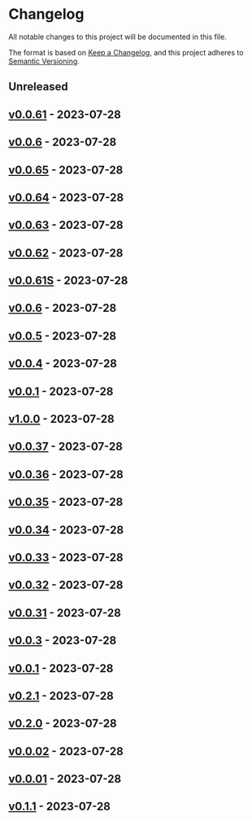 # Changelog

All notable changes to this project will be documented in this file.

The format is based on [Keep a Changelog](https://keepachangelog.com/en/1.0.0/),
and this project adheres to [Semantic Versioning](https://semver.org/spec/v2.0.0.html).

## Unreleased

## [v0.0.61](https://github.com/cheshire-cat-ai/ccat-api-py/releases/tag/v0.0.61) - 2023-07-28

## [v0.0.6](https://github.com/cheshire-cat-ai/ccat-api-py/releases/tag/v0.0.6) - 2023-07-28

## [v0.0.65](https://github.com/cheshire-cat-ai/ccat-api-py/releases/tag/v0.0.65) - 2023-07-28

## [v0.0.64](https://github.com/cheshire-cat-ai/ccat-api-py/releases/tag/v0.0.64) - 2023-07-28

## [v0.0.63](https://github.com/cheshire-cat-ai/ccat-api-py/releases/tag/v0.0.63) - 2023-07-28

## [v0.0.62](https://github.com/cheshire-cat-ai/ccat-api-py/releases/tag/v0.0.62) - 2023-07-28

## [v0.0.61S](https://github.com/cheshire-cat-ai/ccat-api-py/releases/tag/v0.0.61S) - 2023-07-28

## [v0.0.6](https://github.com/cheshire-cat-ai/ccat-api-py/releases/tag/v0.0.6) - 2023-07-28

## [v0.0.5](https://github.com/cheshire-cat-ai/ccat-api-py/releases/tag/v0.0.5) - 2023-07-28

## [v0.0.4](https://github.com/cheshire-cat-ai/ccat-api-py/releases/tag/v0.0.4) - 2023-07-28

## [v0.0.1](https://github.com/cheshire-cat-ai/ccat-api-py/releases/tag/v0.0.1) - 2023-07-28

## [v1.0.0](https://github.com/cheshire-cat-ai/ccat-api-py/releases/tag/v1.0.0) - 2023-07-28

## [v0.0.37](https://github.com/cheshire-cat-ai/ccat-api-py/releases/tag/v0.0.37) - 2023-07-28

## [v0.0.36](https://github.com/cheshire-cat-ai/ccat-api-py/releases/tag/v0.0.36) - 2023-07-28

## [v0.0.35](https://github.com/cheshire-cat-ai/ccat-api-py/releases/tag/v0.0.35) - 2023-07-28

## [v0.0.34](https://github.com/cheshire-cat-ai/ccat-api-py/releases/tag/v0.0.34) - 2023-07-28

## [v0.0.33](https://github.com/cheshire-cat-ai/ccat-api-py/releases/tag/v0.0.33) - 2023-07-28

## [v0.0.32](https://github.com/cheshire-cat-ai/ccat-api-py/releases/tag/v0.0.32) - 2023-07-28

## [v0.0.31](https://github.com/cheshire-cat-ai/ccat-api-py/releases/tag/v0.0.31) - 2023-07-28

## [v0.0.3](https://github.com/cheshire-cat-ai/ccat-api-py/releases/tag/v0.0.3) - 2023-07-28

## [v0.0.1](https://github.com/cheshire-cat-ai/ccat-api-py/releases/tag/v0.0.1) - 2023-07-28

## [v0.2.1](https://github.com/cheshire-cat-ai/ccat-api-py/releases/tag/v0.2.1) - 2023-07-28

## [v0.2.0](https://github.com/cheshire-cat-ai/ccat-api-py/releases/tag/v0.2.0) - 2023-07-28

## [v0.0.02](https://github.com/cheshire-cat-ai/ccat-api-py/releases/tag/v0.0.02) - 2023-07-28

## [v0.0.01](https://github.com/cheshire-cat-ai/ccat-api-py/releases/tag/v0.0.01) - 2023-07-28

## [v0.1.1](https://github.com/cheshire-cat-ai/ccat-api-py/releases/tag/v0.1.1) - 2023-07-28


